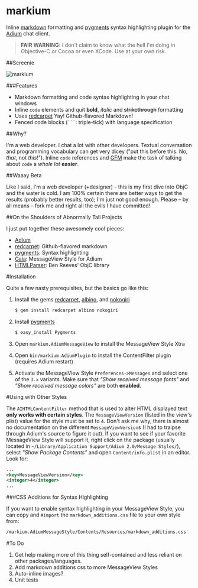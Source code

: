 # markium

Inline [markdown][] formatting and [pygments][] syntax highlighting plugin for the [Adium][] chat client.

>**FAIR WARNING:** I don't claim to know what the hell I'm doing in Objective-C *or* Cocoa or even XCode. Use at your own risk.

##Screenie

![markium](http://alampros.github.com/markium/img/screen1.PNG)

###Features

* Markdown formatting and code syntax highlighting in your chat windows
* Inline `code` elements and quit **bold**, *italic* and ~~strikethrough~~ formatting
* Uses [redcarpet][] Yay! Github-flavored Markdown!
* Fenced code blocks (<code>```</code>: triple-tick) with language specification


##Why?

I'm a web developer. I chat a lot with other developers. Textual conversation and programming vocabulary can get very dicey ("put this before this. No, *that*, not *this*!"). Inline `code` references and [GFM][] make the task of talking about `code` a *whole lot* **easier**.

##Waaay Beta

Like I said, I'm a web developer (+designer) - this is my first dive into ObjC and the water is cold. I am 100% certain there are better ways to get the results (probably better results, too); I'm just not good enough. Please – by all means – fork me and right all the evils I have committed!

##On the Shoulders of Abnormally Tall Projects

I just put together these awesomely cool pieces:

* [Adium][]
* [redcarpet][]: Github-flavored markdown
* [pygments][]: Syntax highlighting
* [Gaia][]: MessageView Style for Adium
* [HTMLParser][]: Ben Reeves' ObjC library

#Installation

Quite a few nasty prerequisites, but the basics go like this:

1. Install the gems [redcarpet][], [albino][], and [nokogiri][]

	```bash
	$ gem install redcarpet albino nokogiri
	```
2. Install [pygments][]

	```bash
	$ easy_install Pygments
	```
3. Open `markium.AdiumMessageView` to install the MessageView Style Xtra
4. Open `bin/markium.AdiumPlugin` to install the ContentFilter plugin (requires Adium restart)
5. Activate the MessageView Style `Preferences->Messages` and select one of the `3.x` variants. Make sure that *"Show received message fonts"* and *"Show received message colors"* are both **enabled**.

#Using with Other Styles

The `AIHTMLContentFilter` method that is used to alter HTML displayed text **only works with certain styles**. The `MessageViewVersion` (listed in the view's plist) value for the style must be set to `4`. Don't ask me why, there is almost no documentation on the different `MessageViewVersion`s (I had to traipse through Adium's source to figure it out). If you want to see if your favorite MessageView Style will support it, right click on the package (usually located in `~/Library/Application Support/Adium 2.0/Message Styles/`), select *"Show Package Contents"* and open `Content/info.plist` in an editor. Look for:

```xml
...
<key>MessageViewVersion</key>
<integer>4</integer>
...
```

###CSS Additions for Syntax Highlighting

If you want to enable syntax highlighting in your MessageView Style, you can copy and `#import` the `markdown_additions.css` file to your own style from:

```bash
/markium.AdiumMessageStyle/Contents/Resources/markdown_additions.css
```

#To Do

1. Get help making more of this thing self-contained and less reliant on other packages/languages.
2. Add markdown additions css to more MessageView Styles
3. Auto-inline images?
4. Unit tests



[markdown]: http://daringfireball.net/projects/markdown/
[pygments]: http://pygments.org/
[Adium]: http://adium.im/
[GFM]: github.github.com/github-flavored-markdown/
[redcarpet]: https://github.com/tanoku/redcarpet
[Gaia]: http://www.adiumxtras.com/index.php?a=xtras&xtra_id=4499
[HTMLParser]: https://github.com/zootreeves/Objective-C-HMTL-Parser
[albino]: https://github.com/github/albino
[nokogiri]: https://github.com/tenderlove/nokogiri



